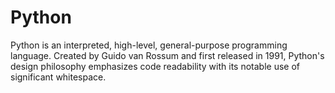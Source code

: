 # Python
Python is an interpreted, high-level, general-purpose programming language. Created by Guido van Rossum and first released in 1991, Python's design philosophy emphasizes code readability with its notable use of significant whitespace.

